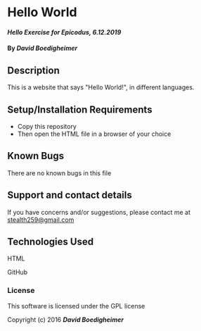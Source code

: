 # **Hello World**

#### _Hello Exercise for Epicodus, 6.12.2019_

#### By _**David Boedigheimer**_

## Description

This is a website that says "Hello World!", in different languages.

## Setup/Installation Requirements

* Copy this repository
* Then open the HTML file in a browser of your choice

## Known Bugs

There are no known bugs in this file

## Support and contact details

If you have concerns and/or suggestions, please contact me at stealth259@gmail.com

## Technologies Used

HTML

GitHub

### License

This software is licensed under the GPL license

Copyright (c) 2016 **_David Boedigheimer_**
